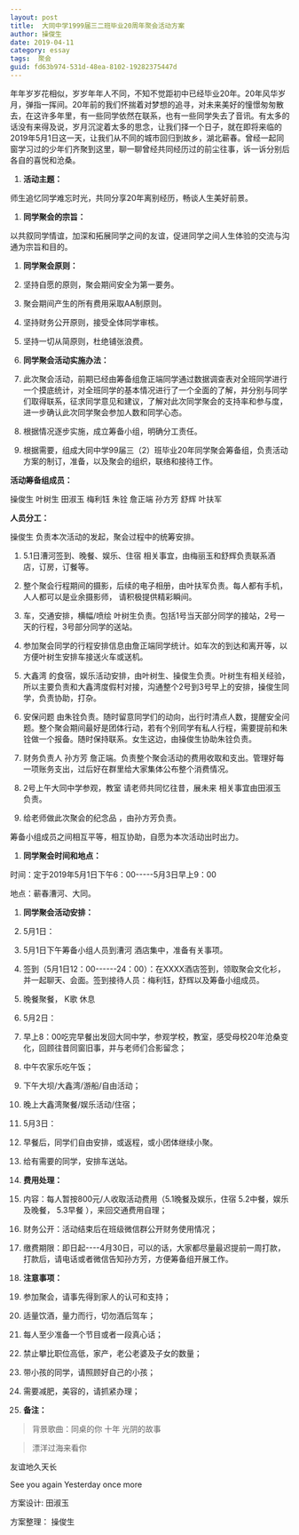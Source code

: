 ```yaml
---
layout: post
title:  大同中学1999届三二班毕业20周年聚会活动方案
author:	操俊生
date: 2019-04-11
category: essay
tags:  聚会
guid: fd63b974-531d-48ea-8102-19282375447d
---
```



年年岁岁花相似，岁岁年年人不同，不知不觉距初中已经毕业20年。20年风华岁月，弹指一挥间。20年前的我们怀揣着对梦想的追寻，对未来美好的憧憬匆匆散去，在这许多年里，有一些同学依然在联系，也有一些同学失去了音讯。有太多的话没有来得及说，岁月沉淀着太多的思念，让我们择一个日子，就在即将来临的2019年5月1日这一天，让我们从不同的城市回归到故乡，湖北蕲春。曾经一起同窗学习过的少年们齐聚到这里，聊一聊曾经共同经历过的前尘往事，诉一诉分别后各自的喜悦和沧桑。

1.  **活动主题：**

师生追忆同学难忘时光，共同分享20年离别经历，畅谈人生美好前景。

1.  **同学聚会的宗旨：**

以共叙同学情谊，加深和拓展同学之间的友谊，促进同学之间人生体验的交流与沟通为宗旨和目的。

1.  **同学聚会原则：**

2.  坚持自愿的原则，聚会期间安全为第一要务。

3.  聚会期间产生的所有费用采取AA制原则。

4.  坚持财务公开原则，接受全体同学审核。

5.  坚持一切从简原则，杜绝铺张浪费。

6.  **同学聚会活动实施办法：**

7.  此次聚会活动，前期已经由筹备组詹正端同学通过数据调查表对全班同学进行一个摸底统计，对全班同学的基本情况进行了一个全面的了解，并分别与同学们取得联系，征求同学意见和建议，了解对此次同学聚会的支持率和参与度，进一步确认此次同学聚会参加人数和同学心态。

8.  根据情况逐步实施，成立筹备小组，明确分工责任。

9.  根据需要，组成大同中学99届三（2）班毕业20年同学聚会筹备组，负责活动方案的制订，准备，以及聚会的组织，联络和接待工作。

**活动筹备组成员：**

操俊生 叶树生 田淑玉 梅利钰 朱铨 詹正端 孙方芳 舒辉 叶扶军

**人员分工：**

操俊生 负责本次活动的发起，聚会过程中的统筹安排。

1.  5.1日漕河签到、晚餐、娱乐、住宿
    相关事宜，由梅丽玉和舒辉负责联系酒店，订房，订餐等。

2.  整个聚会行程期间的摄影，后续的电子相册，由叶扶军负责。每人都有手机，人人都可以是业余摄影师，
    请积极提供精彩瞬间。

3.  车，交通安排，横幅/喷绘
    叶树生负责。包括1号当天部分同学的接站，2号一天的行程，3号部分同学的送站。

4.  参加聚会同学的行程安排信息由詹正端同学统计。如车次的到达和离开等，以方便叶树生安排车接送火车或送机。

5.  大鑫湾
    的食宿，娱乐活动安排，由叶树生、操俊生负责。叶树生有相关经验，所以主要负责和大鑫湾度假村对接，沟通整个2号到3号早上的安排，操俊生同学，负责协助，打杂。

6.  安保问题
    由朱铨负责。随时留意同学们的动向，出行时清点人数，提醒安全问题。整个聚会期间最好是团体行动，若有个别同学有私人行程，需要提前和朱铨做一个报备。随时保持联系。女生这边，由操俊生协助朱铨负责。

7.  财务负责人 孙方芳
    詹正端。负责整个聚会活动的费用收取和支出。管理好每一项账务支出，过后好在群里给大家集体公布整个消费情况。

8.  2号上午大同中学参观，教室 请老师共同忆往昔，展未来 相关事宜由田淑玉 负责。

9.  给老师做此次聚会的纪念品 ，由孙方芳负责。

筹备小组成员之间相互平等，相互协助，自愿为本次活动出时出力。

1.  **同学聚会时间和地点：**

时间：定于2019年5月1日下午6：00-----5月3日早上9：00

地点：蕲春漕河、大同。

1.  **同学聚会活动安排：**

2.  5月1日：

3.  5月1日下午筹备小组人员到漕河 酒店集中，准备有关事项。

4.  签到（5月1日12：00------24：00）：在XXXX酒店签到，领取聚会文化衫，并一起聊天、会面。签到接待人员：梅利钰，舒辉以及筹备小组成员。

5.  晚餐聚餐， K歌 休息

6.  5月2日：

7.  早上8：00吃完早餐出发回大同中学，参观学校，教室，感受母校20年沧桑变化，回顾往昔同窗旧事，并与老师们合影留念；

8.  中午农家乐吃午饭；

9.  下午大坝/大鑫湾/游船/自由活动；

10. 晚上大鑫湾聚餐/娱乐活动/住宿；

11. 5月3日：

12. 早餐后，同学们自由安排，或返程，或小团体继续小聚。

13. 给有需要的同学，安排车送站。

14. **费用处理：**

15. 内容：每人暂按800元/人收取活动费用（5.1晚餐及娱乐，住宿
    5.2中餐，娱乐及晚餐， 5.3早餐 ），来回交通费用自理；

16. 财务公开：活动结束后在班级微信群公开财务使用情况；

17. 缴费期限：即日起----4月30日，可以的话，大家都尽量最迟提前一周打款，打款后，请电话或者微信告知孙方芳，方便筹备组开展工作。

18. **注意事项：**

19. 参加聚会，请事先得到家人的认可和支持；

20. 适量饮酒，量力而行，切勿酒后驾车；

21. 每人至少准备一个节目或者一段真心话；

22. 禁止攀比职位高低，家产，老公老婆及子女的数量；

23. 带小孩的同学，请照顾好自己的小孩；

24. 需要减肥，美容的，请抓紧办理；

25. **备注：**

>   背景歌曲：同桌的你 十年 光阴的故事

>   漂洋过海来看你

友谊地久天长

See you again Yesterday once more

方案设计: 田淑玉

方案整理： 操俊生
